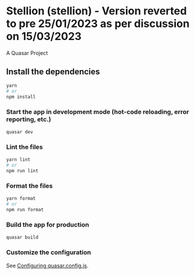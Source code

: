 # Stellion (stellion) - Version reverted to pre 25/01/2023 as per discussion on 15/03/2023

A Quasar Project

## Install the dependencies

```bash
yarn
# or
npm install
```

### Start the app in development mode (hot-code reloading, error reporting, etc.)

```bash
quasar dev
```

### Lint the files

```bash
yarn lint
# or
npm run lint
```

### Format the files

```bash
yarn format
# or
npm run format
```

### Build the app for production

```bash
quasar build
```

### Customize the configuration

See [Configuring quasar.config.js](https://v2.quasar.dev/quasar-cli-vite/quasar-config-js).
